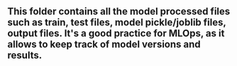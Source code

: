 ## This folder contains all the model processed files such as train, test files, model pickle/joblib files, output files. It's a good practice for MLOps, as it allows to keep track of model versions and results.